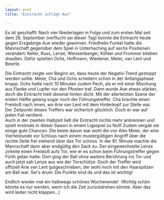 ```yaml
---
layout: post
title: "Eintracht schlägt Aue"

---
```


Es ist geschafft: Nach vier Niederlagen in Folge und zum ersten Mal seit dem 26. September (verflucht sei dieser Tag) konnte die Eintracht heute gegen Erzgebirge Aue wieder gewinnen. Friedhelm Funkel hatte die Mannschaft gegenüber dem Spiel in Unterhaching auf sechs Positionen verändert: Keller, Russ, Lenze, Weissenberger, Köhler und Frommer blieben draußen. Dafür spielten Ochs, Hoffmann, Wiedener, Meier, van Lent und Beierle.

Die Eintracht zeigte von Beginn an, dass heute der Negativ-Trend gestoppt werden sollte. Meier, Cha und Ochs scheitern schon in der Anfangsphase knapp. Ochs hatte nach 10 Minuten zudem Pech, als er mit einer Mischung aus Flanke und Lupfer nur den Pfosten traf. Dann wurde Aue etwas stärker, doch die Eintracht hielt diesmal hinten dicht. Mit der allerletzten Szene der ersten Hälfte gelang sogar noch der Führungstreffer. Cha brachte einen Freistoß nach innen, wo Arie van Lent mit dem Hinterkopf zur Stelle war. Der Zeitpunkt dieses Treffers war sicherlich glücklich. Doch er war auf jeden Fall verdient.  
Auch in der zweiten Halbzeit ließ die Eintracht nichts mehr anbrennen und spielt erstmals in dieser Saison in einem Ligaspiel zu Null! Zudem vergab sie einige gute Chancen. Die beste davon war wohl die von Alex Meier, der eine Viertelstunde vor Schluss nach einem mustergültigen Angriff über die rechte Seite frei stehend über das Tor schoss. In der 81. Minute machte die Mannschaft dann aber endgültig den Sack zu. Der eingewechselte Lenze zirkelte einen Freistoß aufs Tor, wie er es schon beim Führungstreffer gegen Fürth getan hatte. Dort ging der Ball ohne weitere Berührung ins Tor und auch jetzt sah Lenze aus wie der Torschütze. Doch der Treffer wird offiziell Arie van Lent gutgeschrieben, der wohl noch mit den Haarspitzen am Ball war. Sei's drum: Die Punkte sind da und das ist wichtig!

Endlich wieder mal ein halbwegs schönes Wochenende!  (Richtig schön könnte es nur werden, wenn ich die Zeit zurückdrehen könnte. Aber das wird leider nicht klappen...)
